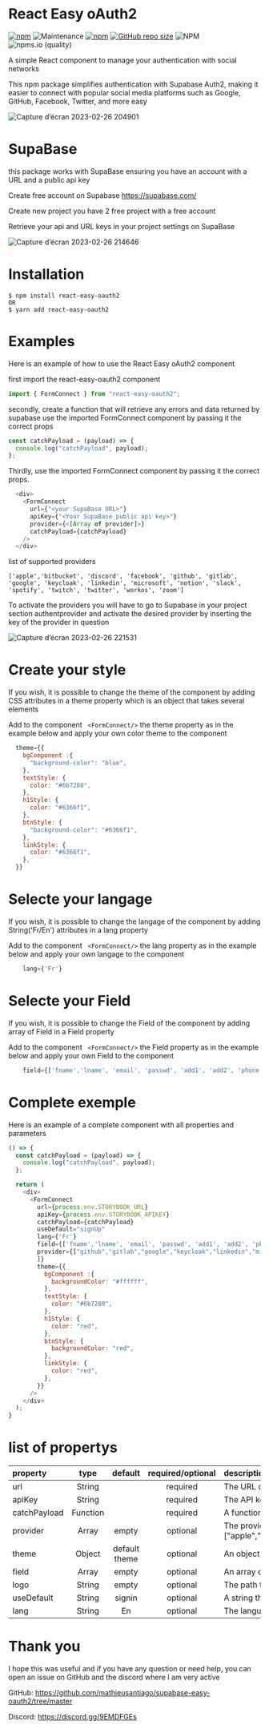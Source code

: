 # React Easy oAuth2
[![npm](https://img.shields.io/npm/v/react-easy-oauth2)](https://www.npmjs.com/package/react-easy-oauth2)
![Maintenance](https://img.shields.io/maintenance/yes/2023)
[![npm](https://img.shields.io/npm/dm/react-easy-oauth2)](https://badge.fury.io/js/react-easy-oauth2)
[![GitHub repo size](https://img.shields.io/github/repo-size/mathieusantiago/react-easy-oauth2)](https://github.com/mathieusantiago/react-easy-oauth2)
![NPM](https://img.shields.io/npm/l/react-easy-oauth2)
![npms.io (quality)](https://img.shields.io/npms-io/quality-score/react-easy-oauth2)




A simple React component to manage your authentication with social networks

This npm package simplifies authentication with Supabase Auth2, making it easier to connect with popular social media platforms such as Google, GitHub, Facebook, Twitter, and more easy

![Capture d’écran 2023-02-26 204901](https://user-images.githubusercontent.com/62888392/221435138-ba97798c-f4db-4599-a424-dd666ec2ff7c.png)

# SupaBase

this package works with SupaBase ensuring you have an account with a URL and a public api key

Create free account on Supabase https://supabase.com/

Create new project you have 2 free project with a free account

Retrieve your api and URL keys in your project settings on SupaBase

![Capture d’écran 2023-02-26 214646](https://user-images.githubusercontent.com/62888392/221436287-449af22c-562f-47f1-b820-5501898729d8.png)

Installation
==============

    $ npm install react-easy-oauth2
    OR
    $ yarn add react-easy-oauth2

# Examples

Here is an example of how to use the React Easy oAuth2 component

first import the react-easy-oauth2 component

```javascript
import { FormConnect } from "react-easy-oauth2";
```

secondly, create a function that will retrieve any errors and data returned by supabase
use the imported FormConnect component by passing it the correct props

```javascript
const catchPayload = (payload) => {
  console.log("catchPayload", payload);
};
```

Thirdly, use the imported FormConnect component by passing it the correct props.


```javascript
  <div>
    <FormConnect
      url={"<your SupaBase URL>"}
      apiKey={"<Your SupaBase public api key>"}
      provider={<[Array of provider]>}
      catchPayload={catchPayload}
    />
  </div>
```

list of supported providers

```
['apple','bitbucket', 'discord', 'facebook', 'github', 'gitlab', 'google', 'keycloak', 'linkedin', 'microsoft', 'notion', 'slack', 'spotify', 'twitch', 'twitter', 'workos', 'zoom']
```

To activate the providers you will have to go to Supabase in your project section authentprovider and activate the desired provider by inserting the key of the provider in question

![Capture d’écran 2023-02-26 221531](https://user-images.githubusercontent.com/62888392/221437773-55841685-5703-460a-bc10-ed7039706db1.png)

# Create your style

If you wish, it is possible to change the theme of the component by adding CSS attributes in a theme property which is an object that takes several elements

Add to the component ```  <FormConnect/> ```  the theme property as in the example below and apply your own color theme to the component

```javascript
  theme={{
    bgComponent :{
      "background-color": "blue",
    },
    textStyle: {
      color: "#6b7280",
    },
    h1Style: {
      color: "#6366f1",
    },
    btnStyle: {
      "background-color": "#6366f1",
    },
    linkStyle: {
      color: "#6366f1",
    },
  }}
```

# Selecte your langage

If you wish, it is possible to change the langage of the component by adding String('Fr/En') attributes in a lang property 

Add to the component ```  <FormConnect/> ```  the lang property as in the example below and apply your own langage to the component

```javascript
    lang={'Fr'}
```
# Selecte your Field

If you wish, it is possible to change the Field of the component by adding array of Field in a Field property 

Add to the component ```  <FormConnect/> ```  the Field property as in the example below and apply your own Field to the component

```javascript
    field={['fname','lname', 'email', 'passwd', 'add1', 'add2', 'phone', 'city', 'zip']}
```
# Complete exemple
Here is an example of a complete component with all properties and parameters

```javascript
() => {
  const catchPayload = (payload) => {
    console.log("catchPayload", payload);
  };

  return (
    <div>
      <FormConnect
        url={process.env.STORYBOOK_URL}
        apiKey={process.env.STORYBOOK_APIKEY}
        catchPayload={catchPayload}
        useDefault="signUp"
        lang={'Fr'}
        field={['fname','lname', 'email', 'passwd', 'add1', 'add2', 'phone', 'city', 'zip']}
        provider={["github","gitlab","google","keycloak","linkedin","microsoft","notion","slack","spotify","twitch","twitter","workos","zoom",
        ]}
        theme={{
          bgComponent :{
            backgroundColor: "#ffffff",
          },
          textStyle: {
            color: "#6b7280",
          },
          h1Style: {
            color: "red",
          },
          btnStyle: {
            backgroundColor: "red",
          },
          linkStyle: {
            color: "red",
          },
        }}
      />
    </div>
  );
}
```
# list of propertys


| property    | type        |default|required/optional|description |
| :---        |    :----:   | :----:|      :----:     |    :---    |
| url         | String      || required        |The URL of your Supabase project|
| apiKey      | String      || required        |The API key for your Supabase project|
| catchPayload| Function    || required        |A function that receives data or error|
| provider    | Array       |empty| optional        |The provider for user sign-up.["apple","bitbucket","discord","facebook","github","gitlab","google","keycloak","linkedin","microsoft","notion","slack","spotify","twitch","twitter","workos","zoom",]|
| theme       | Object      |default theme| optional        |An object that contains the styling for the sign-up form|
| field       | Array       |empty| optional        |An array of objects that describe the input fields to render in the sign-up form.['fname','lname', 'email', 'passwd', 'add1', 'add2', 'phone', 'city', 'zip']|
| logo        | String      |empty| optional        |The path to the logo image to display in the sign-up form|
| useDefault  | String      |signin| optional        |A string that determines whether to show the signup/signin form by default.|
| lang        | String      |En| optional        |The language to use for localization of the sign-up form. Fr/En|


# Thank you

I hope this was useful and if you have any question or need help, you can open an issue on GitHub
and the discord where I am very active

GitHub: https://github.com/mathieusantiago/supabase-easy-oauth2/tree/master

Discord: https://discord.gg/9EMDFGEs
